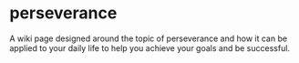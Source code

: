 # perseverance
A wiki page designed around the topic of perseverance and how it can be applied to your daily life to help you achieve your goals and be successful.
